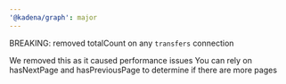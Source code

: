 ```yaml
---
'@kadena/graph': major
---
```


BREAKING: removed totalCount on any `transfers` connection

We removed this as it caused performance issues You can rely on hasNextPage and
hasPreviousPage to determine if there are more pages
